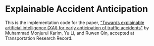 # Explainable Accident Anticipation
This is the implementation code for the paper, <a href="https://arxiv.org/pdf/2108.00273.pdf7"> "Towards explainable artificial intelligence (XAI) for early anticipation of traffic accidents"</a> by Muhammad Monjurul Karim, Yu Li, and Ruwen Qin, accepted at Transportation Research Record.</p>

